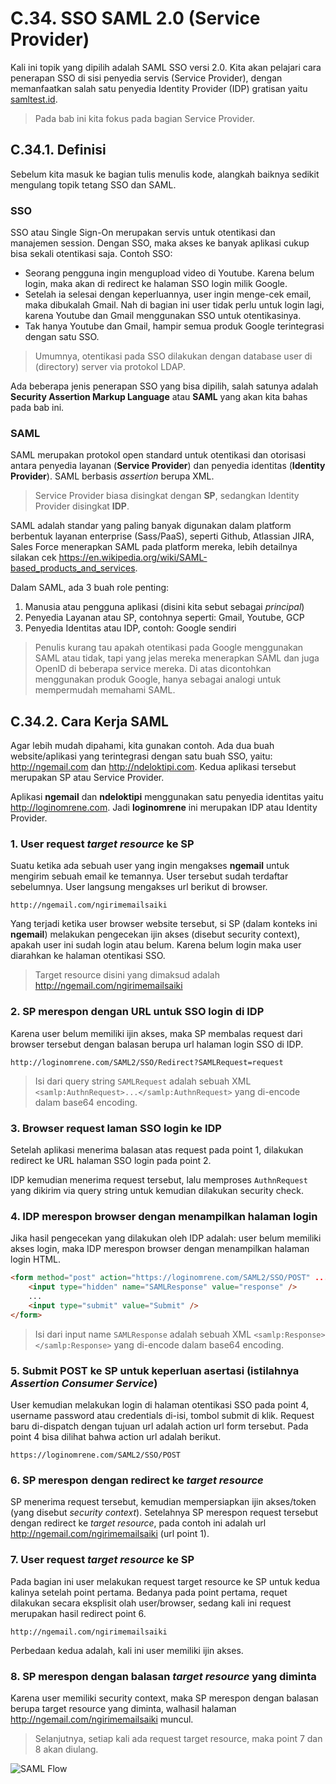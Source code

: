 # C.34. SSO SAML 2.0 (Service Provider)

Kali ini topik yang dipilih adalah SAML SSO versi 2.0. Kita akan pelajari cara penerapan SSO di sisi penyedia servis (Service Provider), dengan memanfaatkan salah satu penyedia Identity Provider (IDP) gratisan yaitu [samltest.id](https://samltest.id).

> Pada bab ini kita fokus pada bagian Service Provider.

## C.34.1. Definisi

Sebelum kita masuk ke bagian tulis menulis kode, alangkah baiknya sedikit mengulang topik tetang SSO dan SAML.

### SSO

SSO atau Single Sign-On merupakan servis untuk otentikasi dan manajemen session. Dengan SSO, maka akses ke banyak aplikasi cukup bisa sekali otentikasi saja. Contoh SSO:

- Seorang pengguna ingin mengupload video di Youtube. Karena belum login, maka akan di redirect ke halaman SSO login milik Google.
- Setelah ia selesai dengan keperluannya, user ingin menge-cek email, maka dibukalah Gmail. Nah di bagian ini user tidak perlu untuk login lagi, karena Youtube dan Gmail menggunakan SSO untuk otentikasinya.
- Tak hanya Youtube dan Gmail, hampir semua produk Google terintegrasi dengan satu SSO.

> Umumnya, otentikasi pada SSO dilakukan dengan database user di (directory) server via protokol LDAP.

Ada beberapa jenis penerapan SSO yang bisa dipilih, salah satunya adalah **Security Assertion Markup Language** atau **SAML** yang akan kita bahas pada bab ini.

### SAML

SAML merupakan protokol open standard untuk otentikasi dan otorisasi antara penyedia layanan (**Service Provider**) dan penyedia identitas (**Identity Provider**). SAML berbasis *assertion* berupa XML.

> Service Provider biasa disingkat dengan **SP**, sedangkan Identity Provider disingkat **IDP**.

SAML adalah standar yang paling banyak digunakan dalam platform berbentuk layanan enterprise (Sass/PaaS), seperti Github, Atlassian JIRA, Sales Force menerapkan SAML pada platform mereka, lebih detailnya silakan cek https://en.wikipedia.org/wiki/SAML-based_products_and_services.

Dalam SAML, ada 3 buah role penting:

1. Manusia atau pengguna aplikasi (disini kita sebut sebagai *principal*)
2. Penyedia Layanan atau SP, contohnya seperti: Gmail, Youtube, GCP
3. Penyedia Identitas atau IDP, contoh: Google sendiri

> Penulis kurang tau apakah otentikasi pada Google menggunakan SAML atau tidak, tapi yang jelas mereka menerapkan SAML dan juga OpenID di beberapa service mereka. Di atas dicontohkan menggunakan produk Google, hanya sebagai analogi untuk mempermudah memahami SAML.

## C.34.2. Cara Kerja SAML

Agar lebih mudah dipahami, kita gunakan contoh. Ada dua buah website/aplikasi yang terintegrasi dengan satu buah SSO, yaitu: http://ngemail.com dan http://ndeloktipi.com. Kedua aplikasi tersebut merupakan SP atau Service Provider.

Aplikasi **ngemail** dan **ndeloktipi** menggunakan satu penyedia identitas yaitu http://loginomrene.com. Jadi **loginomrene** ini merupakan IDP atau Identity Provider.

### 1. User request *target resource* ke SP

Suatu ketika ada sebuah user yang ingin mengakses **ngemail** untuk mengirim sebuah email ke temannya. User tersebut sudah terdaftar sebelumnya. User langsung mengakses url berikut di browser.

```
http://ngemail.com/ngirimemailsaiki
```

Yang terjadi ketika user browser website tersebut, si SP (dalam konteks ini **ngemail**) melakukan pengecekan ijin akses (disebut security context), apakah user ini sudah login atau belum. Karena belum login maka user diarahkan ke halaman otentikasi SSO.

> Target resource disini yang dimaksud adalah http://ngemail.com/ngirimemailsaiki

### 2. SP merespon dengan URL untuk SSO login di IDP

Karena user belum memiliki ijin akses, maka SP membalas request dari browser tersebut dengan balasan berupa url halaman login SSO di IDP.

```
http://loginomrene.com/SAML2/SSO/Redirect?SAMLRequest=request
```

> Isi dari query string `SAMLRequest` adalah sebuah XML `<samlp:AuthnRequest>...</samlp:AuthnRequest>` yang di-encode dalam base64 encoding.

### 3. Browser request laman SSO login ke IDP

Setelah aplikasi menerima balasan atas request pada point 1, dilakukan redirect ke URL halaman SSO login pada point 2.

IDP kemudian menerima request tersebut, lalu memproses `AuthnRequest` yang dikirim via query string untuk kemudian dilakukan security check.

### 4. IDP merespon browser dengan menampilkan halaman login

Jika hasil pengecekan yang dilakukan oleh IDP adalah: user belum memiliki akses login, maka IDP merespon browser dengan menampilkan halaman login HTML.

```html
<form method="post" action="https://loginomrene.com/SAML2/SSO/POST" ...>
    <input type="hidden" name="SAMLResponse" value="response" />
    ...
    <input type="submit" value="Submit" />
</form>
```

> Isi dari input name `SAMLResponse` adalah sebuah XML `<samlp:Response></samlp:Response>` yang di-encode dalam base64 encoding.

### 5. Submit POST ke SP untuk keperluan asertasi (istilahnya *Assertion Consumer Service*)

User kemudian melakukan login di halaman otentikasi SSO pada point 4, username password atau credentials di-isi, tombol submit di klik. Request baru di-dispatch dengan tujuan url adalah action url form tersebut. Pada point 4 bisa dilihat bahwa action url adalah berikut.

```
https://loginomrene.com/SAML2/SSO/POST
```

### 6. SP merespon dengan redirect ke *target resource*

SP menerima request tersebut, kemudian mempersiapkan ijin akses/token (yang disebut *security context*). Setelahnya SP merespon request tersebut dengan redirect ke *target resource*, pada contoh ini adalah url http://ngemail.com/ngirimemailsaiki (url point 1).

### 7. User request *target resource* ke SP

Pada bagian ini user melakukan request target resource ke SP untuk kedua kalinya setelah point pertama. Bedanya pada point pertama, requet dilakukan secara eksplisit olah user/browser, sedang kali ini request merupakan hasil redirect point 6.

```
http://ngemail.com/ngirimemailsaiki
```

Perbedaan kedua adalah, kali ini user memiliki ijin akses.

### 8. SP merespon dengan balasan *target resource* yang diminta

Karena user memiliki security context, maka SP merespon dengan balasan berupa target resource yang diminta, walhasil halaman http://ngemail.com/ngirimemailsaiki muncul.

> Selanjutnya, setiap kali ada request target resource, maka point 7 dan 8 akan diulang.

![SAML Flow](https://upload.wikimedia.org/wikipedia/en/thumb/0/04/Saml2-browser-sso-redirect-post.png/600px-Saml2-browser-sso-redirect-post.png)

### 